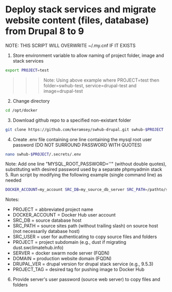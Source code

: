 # Deploy stack services and migrate website content (files, database) from Drupal 8 to 9
NOTE: THIS SCRIPT WILL OVERWRITE ~/.my.cnf IF IT EXISTS
1. Store environment variable to allow naming of project folder, image and stack services
```sh
export PROJECT=test
```
>>>Note: Using above example where PROJECT=test then folder=swhub-test, service=drupal-test and image=drupal-test
2. Change directory
```sh
cd /opt/docker
```
3. Download github repo to a specified non-existant folder
```sh
git clone https://github.com/keramsey/swhub-drupal.git swhub-$PROJECT
```
4. Create .env file containing one line containing the mysql root user password (DO NOT SURROUND PASSWORD WITH QUOTES)
```sh
nano swhub-$PROJECT/.secrets/.env
```
Note: Add one line  "MYSQL_ROOT_PASSWORD='<password>'" (without double quotes), substituting <password> with desired password used by a separate phpmyadmin stack
5. Run script by modifying the following example (single command line) as needed
```sh
DOCKER_ACCOUNT=my_account SRC_DB=my_source_db_server SRC_PATH=/pathto/sites_folder SRC_USER=root SERVER=host_server_fqdn DOMAIN=website_fqdn DRUPAL_VER=9.5.3 PROJECT_TAG=1.0.0 bash swhub-$PROJECT/src/deploy-drupal.sh
```
Notes:
- PROJECT = abbreviated project name
- DOCKER_ACCOUNT = Docker Hub user account
- SRC_DB = source database host
- SRC_PATH = source sites path (without trailing slash) on source host (not necessarily database host)
- SRC_USER = user for authenticating to copy source files and folders
- PROJECT = project subdomain (e.g., dust if migrating dust.swclimatehub.info)
- SERVER = docker swarm node server (FQDN)
- DOMAIN = production website domain (FQDN)
- DRUPAL_VER = drupal version for drupal stack service (e.g., 9.5.3)
- PROJECT_TAG = desired tag for pushing image to Docker Hub
6. Provide server's user password (source web server) to copy files and folders